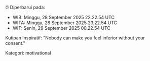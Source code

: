 ⏰ Diperbarui pada:
- WIB: Minggu, 28 September 2025 22.22.54 UTC
- WITA: Minggu, 28 September 2025 23.22.54 UTC
- WIT: Senin, 29 September 2025 00.22.54 UTC

Kutipan Inspiratif:
"Nobody can make you feel inferior without your consent."


Kategori: motivational

